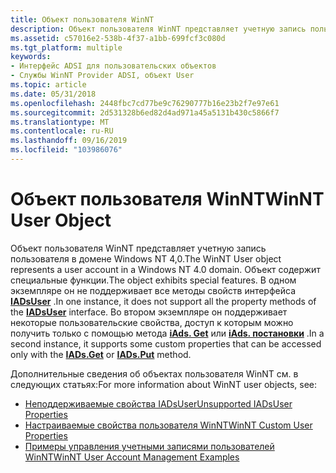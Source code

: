 ```yaml
---
title: Объект пользователя WinNT
description: Объект пользователя WinNT представляет учетную запись пользователя в домене Windows NT 4,0.
ms.assetid: c57016e2-538b-4f37-a1bb-699fcf3c080d
ms.tgt_platform: multiple
keywords:
- Интерфейс ADSI для пользовательских объектов
- Службы WinNT Provider ADSI, объект User
ms.topic: article
ms.date: 05/31/2018
ms.openlocfilehash: 2448fbc7cd77be9c76290777b16e23b2f7e97e61
ms.sourcegitcommit: 2d531328b6ed82d4ad971a45a5131b430c5866f7
ms.translationtype: MT
ms.contentlocale: ru-RU
ms.lasthandoff: 09/16/2019
ms.locfileid: "103986076"
---
```

# <a name="winnt-user-object"></a><span data-ttu-id="cb5e7-105">Объект пользователя WinNT</span><span class="sxs-lookup"><span data-stu-id="cb5e7-105">WinNT User Object</span></span>

<span data-ttu-id="cb5e7-106">Объект пользователя WinNT представляет учетную запись пользователя в домене Windows NT 4,0.</span><span class="sxs-lookup"><span data-stu-id="cb5e7-106">The WinNT User object represents a user account in a Windows NT 4.0 domain.</span></span> <span data-ttu-id="cb5e7-107">Объект содержит специальные функции.</span><span class="sxs-lookup"><span data-stu-id="cb5e7-107">The object exhibits special features.</span></span> <span data-ttu-id="cb5e7-108">В одном экземпляре он не поддерживает все методы свойств интерфейса [**IADsUser**](/windows/desktop/api/Iads/nn-iads-iadsuser) .</span><span class="sxs-lookup"><span data-stu-id="cb5e7-108">In one instance, it does not support all the property methods of the [**IADsUser**](/windows/desktop/api/Iads/nn-iads-iadsuser) interface.</span></span> <span data-ttu-id="cb5e7-109">Во втором экземпляре он поддерживает некоторые пользовательские свойства, доступ к которым можно получить только с помощью метода [**iAds. Get**](/windows/desktop/api/Iads/nf-iads-iads-get) или [**iAds. постановки**](/windows/desktop/api/Iads/nf-iads-iads-put) .</span><span class="sxs-lookup"><span data-stu-id="cb5e7-109">In a second instance, it supports some custom properties that can be accessed only with the [**IADs.Get**](/windows/desktop/api/Iads/nf-iads-iads-get) or [**IADs.Put**](/windows/desktop/api/Iads/nf-iads-iads-put) method.</span></span>

<span data-ttu-id="cb5e7-110">Дополнительные сведения об объектах пользователя WinNT см. в следующих статьях:</span><span class="sxs-lookup"><span data-stu-id="cb5e7-110">For more information about WinNT user objects, see:</span></span>

-   [<span data-ttu-id="cb5e7-111">Неподдерживаемые свойства IADsUser</span><span class="sxs-lookup"><span data-stu-id="cb5e7-111">Unsupported IADsUser Properties</span></span>](unsupported-iadsuser-properties.md)
-   [<span data-ttu-id="cb5e7-112">Настраиваемые свойства пользователя WinNT</span><span class="sxs-lookup"><span data-stu-id="cb5e7-112">WinNT Custom User Properties</span></span>](winnt-custom-user-properties.md)
-   [<span data-ttu-id="cb5e7-113">Примеры управления учетными записями пользователей WinNT</span><span class="sxs-lookup"><span data-stu-id="cb5e7-113">WinNT User Account Management Examples</span></span>](winnt-user-account-management-examples.md)

 

 




